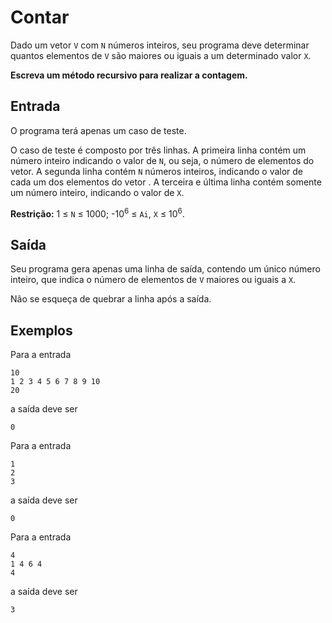 # Contar

Dado um vetor `V` com `N` números inteiros, seu programa deve determinar
quantos elementos de `V` são maiores ou iguais a um determinado valor
`X`.

**Escreva um método recursivo para realizar a contagem.**

## Entrada

O programa terá apenas um caso de teste.

O caso de teste é composto por três linhas. A primeira linha contém um
número inteiro indicando o valor de `N`, ou seja, o número de elementos
do vetor. A segunda linha contém `N` números inteiros, indicando o valor
de cada um dos elementos do vetor . A terceira e última linha contém
somente um número inteiro, indicando o valor de `X`.

**Restrição:** 1 ≤ `N` ≤ 1000; -10<sup>6</sup> ≤ `Ai`, `X` ≤ 10<sup>6</sup>.

## Saída

Seu programa gera apenas uma linha de saída, contendo um único número
inteiro, que indica o número de elementos de `V` maiores ou iguais a `X`.

Não se esqueça de quebrar a linha após a saída.

## Exemplos

Para a entrada

    10
    1 2 3 4 5 6 7 8 9 10
    20

a saída deve ser

    0

Para a entrada

    1
    2
    3

a saída deve ser

    0

Para a entrada

    4
    1 4 6 4
    4

a saída deve ser

    3
